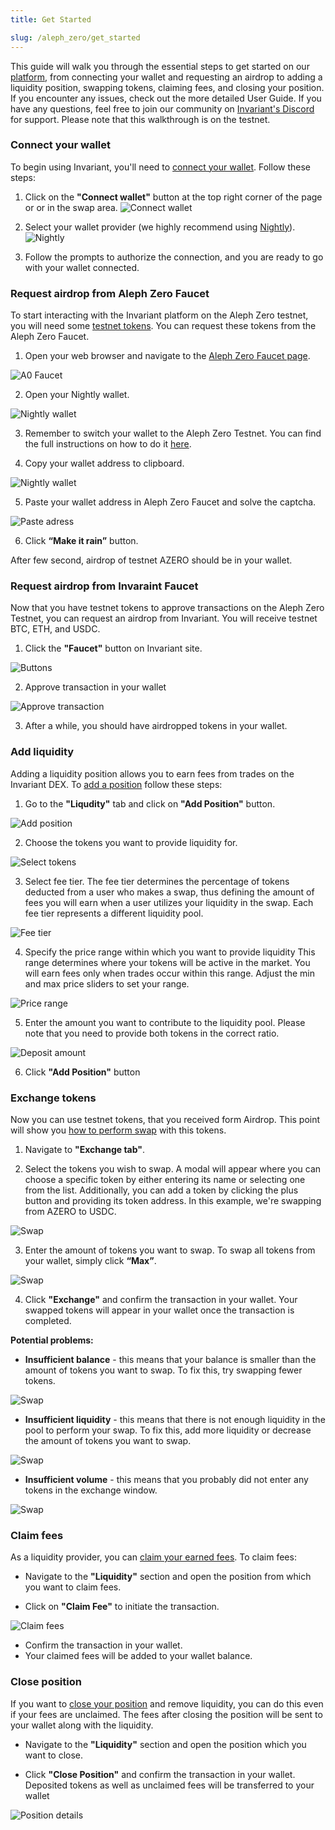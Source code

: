 ```yaml
---
title: Get Started

slug: /aleph_zero/get_started
---
```


This guide will walk you through the essential steps to get started on our [platform](https://azero.invariant.app/), from connecting your wallet and requesting an airdrop to adding a liquidity position, swapping tokens, claiming fees, and closing your position. If you encounter any issues, check out the more detailed User Guide. If you have any questions, feel free to join our community on [Invariant's Discord](https://discord.gg/w6hTeWTJvG) for support. Please note that this walkthrough is on the testnet.

### Connect your wallet

To begin using Invariant, you'll need to [connect your wallet](/docs/aleph_zero/user_guide/how_to_connect_your_wallet). Follow these steps:

1. Click on the **"Connect wallet"** button at the top right corner of the page or or in the swap area.
   ![Connect wallet](/img/docs/app/a0/a0_connectwallet.png)

2. Select your wallet provider (we highly recommend using [Nightly](https://nightly.app/)).
   ![Nightly](/img/docs/app/a0/a0_nightly.png)

3. Follow the prompts to authorize the connection, and you are ready to go with your wallet connected.

### Request airdrop from Aleph Zero Faucet

To start interacting with the Invariant platform on the Aleph Zero testnet, you will need some [testnet tokens](/docs/aleph_zero/user_guide/faucet). You can request these tokens from the Aleph Zero Faucet. 

1. Open your web browser and navigate to the [Aleph Zero Faucet page](https://faucet.test.azero.dev/).

![A0 Faucet](/img/docs/app/a0/a0_a0faucet.png)

2. Open your Nightly wallet.

![Nightly wallet](/img/docs/app/a0/a0_wallet.png)

3. Remember to switch your wallet to the Aleph Zero Testnet. You can find the full instructions on how to do it [here](/docs/aleph_zero/user_guide/faucet).

4. Copy your wallet address to clipboard.

![Nightly wallet](/img/docs/app/a0/a0_walletadress.png)

5. Paste your wallet address in Aleph Zero Faucet and solve the captcha.

![Paste adress](/img/docs/app/a0/a0_a0faucetadress.png)

6. Click **“Make it rain”** button.

After few second, airdrop of testnet AZERO should be in your wallet.

### Request airdrop from Invaraint Faucet

Now that you have testnet tokens to approve transactions on the Aleph Zero Testnet, you can request an airdrop from Invariant. You will receive testnet BTC, ETH, and USDC.

1. Click the **"Faucet"** button on Invariant site.

![Buttons](/img/docs/app/a0/a0_buttons.png)

2. Approve transaction in your wallet

![Approve transaction](/img/docs/app/a0/a0_transactionapprove.png)

3. After a while, you should have airdropped tokens in your wallet.

### Add liquidity

Adding a liquidity position allows you to earn fees from trades on the Invariant DEX. To [add a position](/docs/aleph_zero/user_guide/how_to_add_liquidity) follow these steps:

1. Go to the **"Liqudity"** tab and click on **"Add Position"** button.

![Add position](/img/docs/app/a0/a0_addposition.png)

2. Choose the tokens you want to provide liquidity for.

![Select tokens](/img/docs/app/a0/a0_azerousdc.png)

3. Select fee tier. The fee tier determines the percentage of tokens deducted from a user who makes a swap, thus defining the amount of fees you will earn when a user utilizes your liquidity in the swap. Each fee tier represents a different liquidity pool.

![Fee tier](/img/docs/app/a0/a0_feetier.png)

4. Specify the price range within which you want to provide liquidity This range determines where your tokens will be active in the market. You will earn fees only when trades occur within this range. Adjust the min and max price sliders to set your range.

![Price range](/img/docs/app/a0/a0_pricerange.png)

5. Enter the amount you want to contribute to the liquidity pool. Please note that you need to provide both tokens in the correct ratio.

![Deposit amount](/img/docs/app/a0/a0_depositamount.png)

6. Click **"Add Position"** button

### Exchange tokens

Now you can use testnet tokens, that you received form Airdrop. This point will show you [how to perform swap](/docs/aleph_zero/user_guide/how_to_swap) with this tokens.

1. Navigate to **"Exchange tab"**.

2. Select the tokens you wish to swap. A modal will appear where you can choose a specific token by either entering its name or selecting one from the list. Additionally, you can add a token by clicking the plus button and providing its token address. In this example, we're swapping from AZERO to USDC.

![Swap](/img/docs/app/a0/a0_selecttoken.png)

3. Enter the amount of tokens you want to swap. To swap all tokens from your wallet, simply click **“Max”**.

![Swap](/img/docs/app/a0/a0_exchange.png)

4. Click **"Exchange"** and confirm the transaction in your wallet. Your swapped tokens will appear in your wallet once the transaction is completed.

**Potential problems:**

- **Insufficient balance** - this means that your balance is smaller than the amount of tokens you want to swap. To fix this, try swapping fewer tokens.

![Swap](/img/docs/app/a0/a0_insufficientbalance.png)

- **Insufficient liquidity** - this means that there is not enough liquidity in the pool to perform your swap. To fix this, add more liquidity or decrease the amount of tokens you want to swap.

![Swap](/img/docs/app/a0/a0_insufficientliquidity.png)

- **Insufficient volume** - this means that you probably did not enter any tokens in the exchange window.

![Swap](/img/docs/app/a0/a0_insufficientvolume.png)

### Claim fees

As a liquidity provider, you can [claim your earned fees](/docs/aleph_zero/user_guide/how_to_claim_fee). To claim fees:

- Navigate to the **"Liquidity"** section and open the position from which you want to claim fees.

- Click on **"Claim Fee"** to initiate the transaction.

![Claim fees](/img/docs/app/a0/a0_claimfee.png)

- Confirm the transaction in your wallet.
- Your claimed fees will be added to your wallet balance.

### Close position

If you want to [close your position](/docs/aleph_zero/user_guide/how_to_remove_liquidity) and remove liquidity, you can do this even if your fees are unclaimed. The fees after closing the position will be sent to your wallet along with the liquidity.

- Navigate to the **"Liquidity"** section and open the position which you want to close.

- Click **"Close Position"** and confirm the transaction in your wallet. Deposited tokens as well as unclaimed fees will be transferred to your wallet

![Position details](/img/docs/app/a0/a0_closeposition.png)
